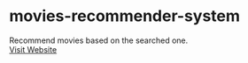 # movies-recommender-system
Recommend movies based on the searched one.
<br>
<a href="https://movies-recommender0.streamlit.app/" target="_blank">Visit Website</a>
